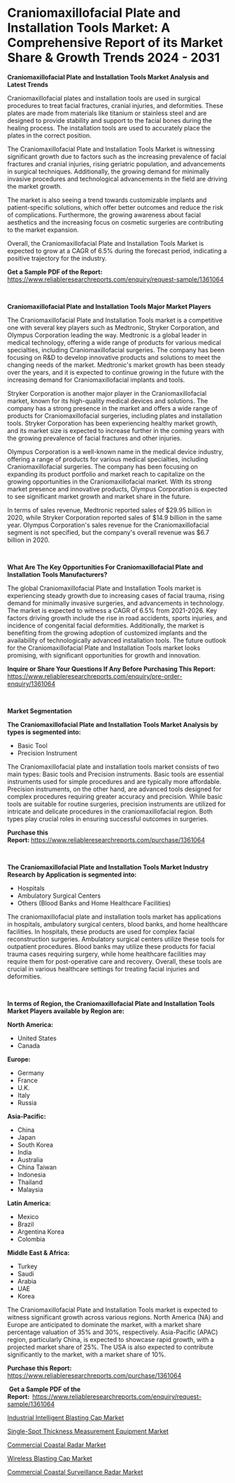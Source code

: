 <p><h1>Craniomaxillofacial Plate and Installation Tools Market: A Comprehensive Report of its Market Share & Growth Trends 2024 - 2031</h1></p><p><strong>Craniomaxillofacial Plate and Installation Tools Market Analysis and Latest Trends</strong></p>
<p><p>Craniomaxillofacial plates and installation tools are used in surgical procedures to treat facial fractures, cranial injuries, and deformities. These plates are made from materials like titanium or stainless steel and are designed to provide stability and support to the facial bones during the healing process. The installation tools are used to accurately place the plates in the correct position.</p><p>The Craniomaxillofacial Plate and Installation Tools Market is witnessing significant growth due to factors such as the increasing prevalence of facial fractures and cranial injuries, rising geriatric population, and advancements in surgical techniques. Additionally, the growing demand for minimally invasive procedures and technological advancements in the field are driving the market growth.</p><p>The market is also seeing a trend towards customizable implants and patient-specific solutions, which offer better outcomes and reduce the risk of complications. Furthermore, the growing awareness about facial aesthetics and the increasing focus on cosmetic surgeries are contributing to the market expansion.</p><p>Overall, the Craniomaxillofacial Plate and Installation Tools Market is expected to grow at a CAGR of 6.5% during the forecast period, indicating a positive trajectory for the industry.</p></p>
<p><strong>Get a Sample PDF of the Report:&nbsp;</strong> <a href="https://www.reliableresearchreports.com/enquiry/request-sample/1361064">https://www.reliableresearchreports.com/enquiry/request-sample/1361064</a></p>
<p>&nbsp;</p>
<p><strong>Craniomaxillofacial Plate and Installation Tools Major Market Players</strong></p>
<p><p>The Craniomaxillofacial Plate and Installation Tools market is a competitive one with several key players such as Medtronic, Stryker Corporation, and Olympus Corporation leading the way. Medtronic is a global leader in medical technology, offering a wide range of products for various medical specialties, including Craniomaxillofacial surgeries. The company has been focusing on R&D to develop innovative products and solutions to meet the changing needs of the market. Medtronic's market growth has been steady over the years, and it is expected to continue growing in the future with the increasing demand for Craniomaxillofacial implants and tools.</p><p>Stryker Corporation is another major player in the Craniomaxillofacial market, known for its high-quality medical devices and solutions. The company has a strong presence in the market and offers a wide range of products for Craniomaxillofacial surgeries, including plates and installation tools. Stryker Corporation has been experiencing healthy market growth, and its market size is expected to increase further in the coming years with the growing prevalence of facial fractures and other injuries.</p><p>Olympus Corporation is a well-known name in the medical device industry, offering a range of products for various medical specialties, including Craniomaxillofacial surgeries. The company has been focusing on expanding its product portfolio and market reach to capitalize on the growing opportunities in the Craniomaxillofacial market. With its strong market presence and innovative products, Olympus Corporation is expected to see significant market growth and market share in the future.</p><p>In terms of sales revenue, Medtronic reported sales of $29.95 billion in 2020, while Stryker Corporation reported sales of $14.9 billion in the same year. Olympus Corporation's sales revenue for the Craniomaxillofacial segment is not specified, but the company's overall revenue was $6.7 billion in 2020.</p></p>
<p>&nbsp;</p>
<p><strong>What Are The Key Opportunities For Craniomaxillofacial Plate and Installation Tools Manufacturers?</strong></p>
<p><p>The global Craniomaxillofacial Plate and Installation Tools market is experiencing steady growth due to increasing cases of facial trauma, rising demand for minimally invasive surgeries, and advancements in technology. The market is expected to witness a CAGR of 6.5% from 2021-2026. Key factors driving growth include the rise in road accidents, sports injuries, and incidence of congenital facial deformities. Additionally, the market is benefiting from the growing adoption of customized implants and the availability of technologically advanced installation tools. The future outlook for the Craniomaxillofacial Plate and Installation Tools market looks promising, with significant opportunities for growth and innovation.</p></p>
<p><strong>Inquire or Share Your Questions If Any Before Purchasing This Report:</strong> <a href="https://www.reliableresearchreports.com/enquiry/pre-order-enquiry/1361064">https://www.reliableresearchreports.com/enquiry/pre-order-enquiry/1361064</a></p>
<p>&nbsp;</p>
<p><strong>Market Segmentation</strong></p>
<p><strong>The Craniomaxillofacial Plate and Installation Tools Market Analysis by types is segmented into:</strong></p>
<p><ul><li>Basic Tool</li><li>Precision Instrument</li></ul></p>
<p><p>The Craniomaxillofacial plate and installation tools market consists of two main types: Basic tools and Precision instruments. Basic tools are essential instruments used for simple procedures and are typically more affordable. Precision instruments, on the other hand, are advanced tools designed for complex procedures requiring greater accuracy and precision. While basic tools are suitable for routine surgeries, precision instruments are utilized for intricate and delicate procedures in the craniomaxillofacial region. Both types play crucial roles in ensuring successful outcomes in surgeries.</p></p>
<p><strong>Purchase this Report:&nbsp;</strong><a href="https://www.reliableresearchreports.com/purchase/1361064">https://www.reliableresearchreports.com/purchase/1361064</a></p>
<p>&nbsp;</p>
<p><strong>The Craniomaxillofacial Plate and Installation Tools Market Industry Research by Application is segmented into:</strong></p>
<p><ul><li>Hospitals</li><li>Ambulatory Surgical Centers</li><li>Others (Blood Banks and Home Healthcare Facilities)</li></ul></p>
<p><p>The craniomaxillofacial plate and installation tools market has applications in hospitals, ambulatory surgical centers, blood banks, and home healthcare facilities. In hospitals, these products are used for complex facial reconstruction surgeries. Ambulatory surgical centers utilize these tools for outpatient procedures. Blood banks may utilize these products for facial trauma cases requiring surgery, while home healthcare facilities may require them for post-operative care and recovery. Overall, these tools are crucial in various healthcare settings for treating facial injuries and deformities.</p></p>
<p>&nbsp;</p>
<p><strong>In terms of Region, the Craniomaxillofacial Plate and Installation Tools Market Players available by Region are:</strong></p>
<p>
    <p> <strong> North America: </strong>
        <ul>
            <li>United States</li>
            <li>Canada</li>
        </ul>
        </p> 
    <p> <strong> Europe: </strong>
        <ul>
            <li>Germany</li>
            <li>France</li>
            <li>U.K.</li>
            <li>Italy</li>
            <li>Russia</li>
        </ul>
        </p> 
    <p> <strong> Asia-Pacific: </strong>
        <ul>
            <li>China</li>
            <li>Japan</li>
            <li>South Korea</li>
            <li>India</li>
            <li>Australia</li>
            <li>China Taiwan</li>
            <li>Indonesia</li>
            <li>Thailand</li>
            <li>Malaysia</li>
        </ul>
        </p> 
    <p> <strong> Latin America: </strong>
        <ul>
            <li>Mexico</li>
            <li>Brazil</li>
            <li>Argentina Korea</li>
            <li>Colombia</li>
        </ul>
        </p> 
    <p> <strong> Middle East & Africa: </strong>
        <ul>
            <li>Turkey</li>
            <li>Saudi</li>
            <li>Arabia</li>
            <li>UAE</li>
            <li>Korea</li>
        </ul>
    </p>
    </p>
<p><p>The Craniomaxillofacial Plate and Installation Tools market is expected to witness significant growth across various regions. North America (NA) and Europe are anticipated to dominate the market, with a market share percentage valuation of 35% and 30%, respectively. Asia-Pacific (APAC) region, particularly China, is expected to showcase rapid growth, with a projected market share of 25%. The USA is also expected to contribute significantly to the market, with a market share of 10%.</p></p>
<p><strong>Purchase this Report: </strong><a href="https://www.reliableresearchreports.com/purchase/1361064">https://www.reliableresearchreports.com/purchase/1361064</a></p>
<p>&nbsp;<strong>Get a Sample PDF of the Report:&nbsp;&nbsp;</strong><a href="https://www.reliableresearchreports.com/enquiry/request-sample/1361064">https://www.reliableresearchreports.com/enquiry/request-sample/1361064</a></p>
<p><strong></strong></p>
<p><p><a href="https://medium.com/@kennethjensen27/analyzing-industrial-intelligent-blasting-cap-market-global-industry-perspective-and-forecast-0a55da632ea0">Industrial Intelligent Blasting Cap Market</a></p><p><a href="https://medium.com/@lacyquitzon/single-spot-thickness-measurement-equipment-market-size-reveals-the-best-marketing-channels-in-45344077ae80">Single-Spot Thickness Measurement Equipment Market</a></p><p><a href="https://medium.com/@caleighhane2777/commercial-coastal-radar-market-analysis-and-sze-forecasted-for-period-from-2024-to-2031-e5fefd6052f4">Commercial Coastal Radar Market</a></p><p><a href="https://medium.com/@kennethjensen27/decoding-wireless-blasting-cap-market-metrics-market-share-trends-and-growth-patterns-9c787d8a8bc1">Wireless Blasting Cap Market</a></p><p><a href="https://medium.com/@caleighhane2777/commercial-coastal-surveillance-radar-market-comprehensive-assessment-by-type-application-and-b250e6f384b8">Commercial Coastal Surveillance Radar Market</a></p></p>